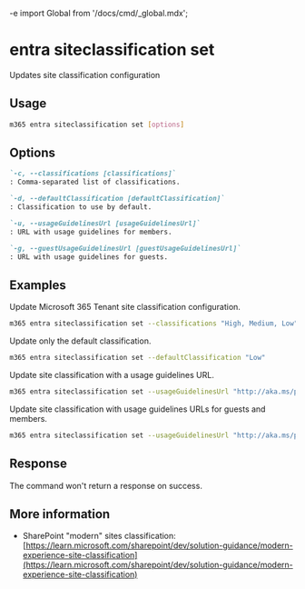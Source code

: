 -e <!-- DISCLAIMER: All secrets, passwords, and sensitive values in this document are examples only and not real credentials. -->
import Global from '/docs/cmd/_global.mdx';

# entra siteclassification set

Updates site classification configuration

## Usage

```sh
m365 entra siteclassification set [options]
```

## Options

```md definition-list
`-c, --classifications [classifications]`
: Comma-separated list of classifications.

`-d, --defaultClassification [defaultClassification]`
: Classification to use by default.

`-u, --usageGuidelinesUrl [usageGuidelinesUrl]`
: URL with usage guidelines for members.

`-g, --guestUsageGuidelinesUrl [guestUsageGuidelinesUrl]`
: URL with usage guidelines for guests.
```

<Global />


## Examples

Update Microsoft 365 Tenant site classification configuration.

```sh
m365 entra siteclassification set --classifications "High, Medium, Low" --defaultClassification "Medium"
```

Update only the default classification.

```sh
m365 entra siteclassification set --defaultClassification "Low"
```

Update site classification with a usage guidelines URL.

```sh
m365 entra siteclassification set --usageGuidelinesUrl "http://aka.ms/pnp"
```

Update site classification with usage guidelines URLs for guests and members.

```sh
m365 entra siteclassification set --usageGuidelinesUrl "http://aka.ms/pnp" --guestUsageGuidelinesUrl "http://aka.ms/pnp"
```

## Response

The command won't return a response on success.

## More information

- SharePoint "modern" sites classification: [https://learn.microsoft.com/sharepoint/dev/solution-guidance/modern-experience-site-classification](https://learn.microsoft.com/sharepoint/dev/solution-guidance/modern-experience-site-classification)

